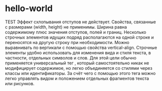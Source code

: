 # hello-world
TEST
Эффект схлопывания отступов не действует.
Свойства, связанные с размерами (width, height) не применимы.
Ширина равна содержимому плюс значения отступов, полей и границ.
Несколько строчных элементов идущих подряд располагаются на одной строке и переносятся на другую строку при необходимости.
Можно выравнивать по вертикали с помощью свойства vertical-align.
Строчные элементы удобно использовать для изменения вида и стиля текста, в частности, отдельных символов и слов. Для этой цели обычно применяется универсальный тег <span>, который самостоятельно никак не модифицирует содержимое, но легко объединяется со стилями через классы или идентификаторы. За счёт чего с помощью этого тега можно легко управлять видом и положением отдельных фрагментов текста или рисунков.
